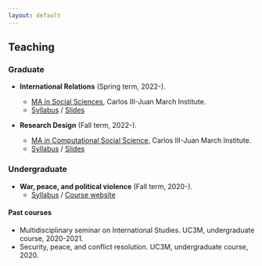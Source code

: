```yaml
---
layout: default
---
```


## Teaching

### Graduate

- **International Relations** (Spring term, 2022-).
  - [MA in Social Sciences](https://ic3jm.es/en/postgraduates/master-degree-social-sciences/), Carlos III-Juan March Institute.
  - [Syllabus](https://github.com/franvillamil/syllabi/blob/master/current/syllabus_IR.pdf) / [Slides](https://github.com/franvillamil/IR)

- **Research Design** (Fall term, 2022-).
  - [MA in Computational Social Science](https://ic3jm.es/en/postgraduates/master-in-computational-social-sciences/), Carlos III-Juan March Institute.
  - [Syllabus](https://github.com/franvillamil/syllabi/blob/master/current/syllabus_research_design.pdf) / [Slides](https://github.com/franvillamil/res_des)

### Undergraduate

- **War, peace, and political violence** (Fall term, 2020-).
  - [Syllabus](https://raw.githack.com/franvillamil/syllabi/master/current/syllabus_war_peace_political_violence.pdf) / [Course website](https://franvillamil.github.io/wp_polvio)

#### Past courses

- Multidisciplinary seminar on International Studies. UC3M, undergraduate course, 2020-2021.
- Security, peace, and conflict resolution. UC3M, undergraduate course, 2020.
